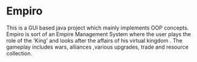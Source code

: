 # Empiro

This is a GUI based java project which mainly implements OOP concepts.
Empiro is sort of an Empire Management System where the user plays the role of the 'King' and looks after the affairs of his virtual kingdom . The gameplay includes wars, alliances ,various upgrades, trade and resource collection.
